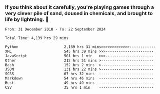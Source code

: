 ### If you think about it carefully, you're playing games through a very clever pile of sand, doused in chemicals, and brought to life by lightning.  👋


<!--START_SECTION:waka-->

```txt
From: 31 December 2018 - To: 22 September 2024

Total Time: 4,139 hrs 29 mins

Python                     2,169 hrs 31 mins>>>>>>>>>>>>>------------   52.42 %
XML                        545 hrs 39 mins >>>----------------------   13.18 %
JavaScript                 501 hrs 1 min   >>>----------------------   12.11 %
Other                      212 hrs 51 mins >------------------------   05.14 %
Bash                       152 hrs 2 mins  >------------------------   03.67 %
JSON                       131 hrs 22 mins >------------------------   03.17 %
SCSS                       67 hrs 32 mins  -------------------------   01.63 %
Markdown                   54 hrs 46 mins  -------------------------   01.32 %
Rust                       49 hrs 49 mins  -------------------------   01.20 %
CSV                        35 hrs 1 min    -------------------------   00.85 %
```

<!--END_SECTION:waka-->
